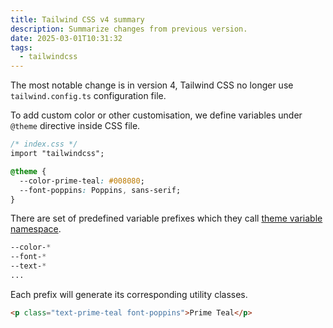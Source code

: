```yaml
---
title: Tailwind CSS v4 summary
description: Summarize changes from previous version.
date: 2025-03-01T10:31:32
tags:
  - tailwindcss
---
```


The most notable change is in version 4, Tailwind CSS no longer use `tailwind.config.ts` configuration file.

To add custom color or other customisation, we define variables under `@theme` directive inside CSS file.

```css
/* index.css */
import "tailwindcss";

@theme {
  --color-prime-teal: #008080;
  --font-poppins: Poppins, sans-serif;
}
```

There are set of predefined variable prefixes which they call [theme variable namespace](https://tailwindcss.com/docs/theme#theme-variable-namespaces).

```css
--color-*
--font-*
--text-*
...
```

Each prefix will generate its corresponding utility classes.

```html
<p class="text-prime-teal font-poppins">Prime Teal</p>
```
